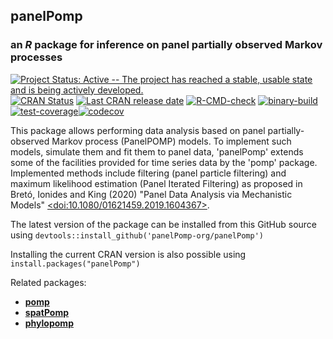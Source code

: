 <meta charset="UTF-8">

## **panelPomp**

### an *R* package for inference on panel partially observed Markov processes

[![Project Status: Active -- The project has reached a stable, usable state and is being actively developed.](https://www.repostatus.org/badges/latest/active.svg)](https://www.repostatus.org/#active) [![CRAN Status](https://www.r-pkg.org/badges/version/panelPomp)](https://cran.r-project.org/package=panelPomp) [![Last CRAN release date](https://www.r-pkg.org/badges/last-release/panelPomp)](https://cran.r-project.org/package=panelPomp) [![R-CMD-check](https://github.com/panelPomp-org/panelPomp/actions/workflows/r-cmd-check.yml/badge.svg)](https://github.com/panelPomp-org/panelPomp/actions/workflows/r-cmd-check.yml) [![binary-build](https://github.com/panelPomp-org/panelPomp/actions/workflows/binary-build.yml/badge.svg)](https://github.com/panelPomp-org/panelPomp/actions/workflows/binary-build.yml) [![test-coverage](https://github.com/panelPomp-org/panelPomp/actions/workflows/test-coverage.yml/badge.svg)](https://github.com/panelPomp-org/panelPomp/actions/workflows/test-coverage.yml)[![codecov](https://codecov.io/gh/panelPomp-org/panelPomp/graph/badge.svg?token=NI3KX6NIUN)](https://codecov.io/gh/panelPomp-org/panelPomp)

This package allows performing data analysis based on panel partially-observed Markov process (PanelPOMP) models. To implement such models, simulate them and fit them to panel data, 'panelPomp' extends some of the facilities provided for time series data by the 'pomp' package. Implemented methods include filtering (panel particle filtering) and maximum likelihood estimation (Panel Iterated Filtering) as proposed in Bretó, Ionides and King (2020) "Panel Data Analysis via Mechanistic Models" [\<doi:10.1080/01621459.2019.1604367\>](https://doi.org/10.1080/01621459.2019.1604367).

The latest version of the package can be installed from this GitHub source using `devtools::install_github('panelPomp-org/panelPomp')`

Installing the current CRAN version is also possible using `install.packages("panelPomp")`

Related packages:

-   [**pomp**](https://github.com/kingaa/pomp/)
-   [**spatPomp**](https://github.com/kidusasfaw/spatPomp)
-   [**phylopomp**](https://github.com/kingaa/phylopomp/)
